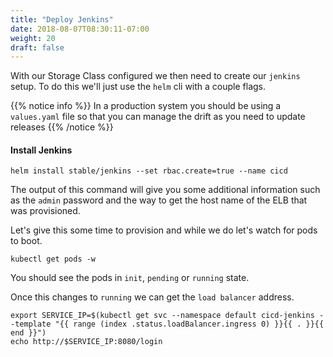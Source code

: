 ```yaml
---
title: "Deploy Jenkins"
date: 2018-08-07T08:30:11-07:00
weight: 20
draft: false
---
```


With our Storage Class configured we then need to create our `jenkins` setup. To
do this we'll just use the `helm` cli with a couple flags.

{{% notice info %}}
In a production system you should be using a `values.yaml` file so that you can
manage the drift as you need to update releases
{{% /notice %}}

#### Install Jenkins

```
helm install stable/jenkins --set rbac.create=true --name cicd
```

The output of this command will give you some additional information such as the
`admin` password and the way to get the host name of the ELB that was
provisioned.

Let's give this some time to provision and while we do let's watch for pods
to boot.

```
kubectl get pods -w
```

You should see the pods in `init`, `pending` or `running` state.

Once this changes to `running` we can get the `load balancer` address.

```
export SERVICE_IP=$(kubectl get svc --namespace default cicd-jenkins --template "{{ range (index .status.loadBalancer.ingress 0) }}{{ . }}{{ end }}")
echo http://$SERVICE_IP:8080/login
```
